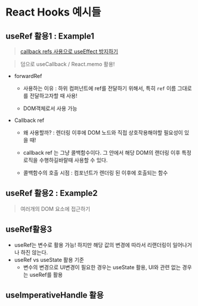 # React Hooks 예시들

## useRef 활용1 : Example1

> [callback refs 사용으로 useEffect 방지하기](https://velog.io/@cnsrn1874/%EB%B2%88%EC%97%AD-callback-refs-%EC%82%AC%EC%9A%A9%EC%9C%BC%EB%A1%9C-useEffect-%EB%B0%A9%EC%A7%80%ED%95%98%EA%B8%B0)

> 덤으로 useCallback / React.memo 활용!

- forwardRef

  - 사용하는 이유 : 하위 컴퍼넌트에 ref를 전달하기 위해서, 특히 `ref` 이름 그대로 를 전달하고자할 때 사용!

  - DOM객체로서 사용 가능

- Callback ref

  - 왜 사용할까? : 렌더링 이후에 DOM 노드와 직접 상호작용해야할 필요성이 있을 때!

  - callback ref 는 그냥 콜백함수이다. 그 안에서 해당 DOM의 랜더링 이후 특정 로직을 수행하길바랄때 사용할 수 있다.

  - 콜백함수의 호출 시점 : 컴포넌트가 렌더링 된 이후에 호출되는 함수

## useRef 활용2 : Example2

> 여러개의 DOM 요소에 접근하기

## useRef활용3

- useRef는 변수로 활용 가능! 하지만 해당 값의 변경에 따라서 리랜더링이 일어나거나 하진 않는다.
- useRef vs useState 활용 기준
  - 변수의 변경으로 UI변경이 필요한 경우는 useState 활용, UI와 관련 없는 경우는 useRef를 활용

## useImperativeHandle 활용
